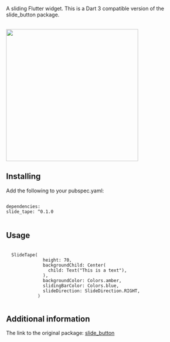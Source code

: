 <!--
This README describes the package. If you publish this package to pub.dev,
this README's contents appear on the landing page for your package.

For information about how to write a good package README, see the guide for
[writing package pages](https://dart.dev/guides/libraries/writing-package-pages).

For general information about developing packages, see the Dart guide for
[creating packages](https://dart.dev/guides/libraries/create-library-packages)
and the Flutter guide for
[developing packages and plugins](https://flutter.dev/developing-packages).
-->

A sliding Flutter widget. This is a Dart 3 compatible version of the slide_button package.

<br/>
<img height="360" src="https://firebasestorage.googleapis.com/v0/b/sfasistente-24d74.appspot.com/o/capturaSlideTape.gif?alt=media&token=249a48a3-fdcc-4409-b9fc-4c9ebef85f21" />


## Installing

Add the following to your pubspec.yaml:

<pre>
<code>
dependencies:
slide_tape: ^0.1.0
</code>
</pre>


## Usage

<pre>
  <code>
  SlideTape(
              height: 70,
              backgroundChild: Center(
                child: Text("This is a text"),
              ),
              backgroundColor: Colors.amber,
              slidingBarColor: Colors.blue,
              slideDirection: SlideDirection.RIGHT,
            )
  </code>
</pre>

## Additional information

The link to the original package: <a href="https://pub.dev/packages/slide_button">slide_button</a>
